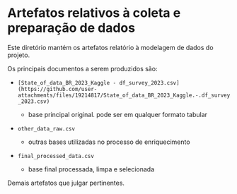 # Artefatos relativos à coleta e preparação de dados

Este diretório mantém os artefatos relatório à modelagem de dados do projeto. 

Os principais documentos a serem produzidos são:

* `[State_of_data_BR_2023_Kaggle - df_survey_2023.csv](https://github.com/user-attachments/files/19214817/State_of_data_BR_2023_Kaggle.-.df_survey_2023.csv)
`
	* base principal original. pode ser em qualquer formato tabular

* `other_data_raw.csv`
	* outras bases utilizadas no processo de enriquecimento

* `final_processed_data.csv`
  * base final processada, limpa e selecionada
	
Demais artefatos que julgar pertinentes.
